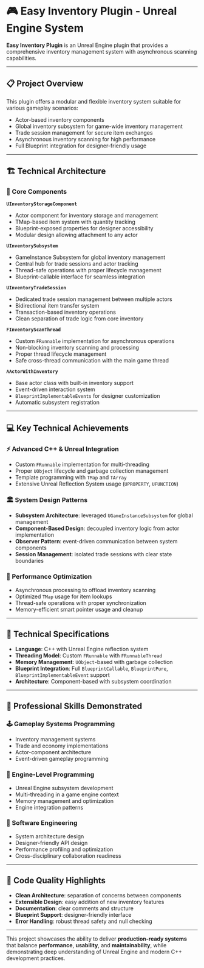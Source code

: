 # 🎮 Easy Inventory Plugin - Unreal Engine System

**Easy Inventory Plugin** is an Unreal Engine plugin that provides a comprehensive inventory management system with asynchronous scanning capabilities.

---

## 📋 Project Overview

This plugin offers a modular and flexible inventory system suitable for various gameplay scenarios:

- Actor-based inventory components  
- Global inventory subsystem for game-wide inventory management  
- Trade session management for secure item exchanges  
- Asynchronous inventory scanning for high performance  
- Full Blueprint integration for designer-friendly usage  

---

## 🏗️ Technical Architecture

### 🧩 Core Components

**`UInventoryStorageComponent`**  
- Actor component for inventory storage and management  
- TMap-based item system with quantity tracking  
- Blueprint-exposed properties for designer accessibility  
- Modular design allowing attachment to any actor  

**`UInventorySubsystem`**  
- GameInstance Subsystem for global inventory management  
- Central hub for trade sessions and actor tracking  
- Thread-safe operations with proper lifecycle management  
- Blueprint-callable interface for seamless integration  

**`UInventoryTradeSession`**  
- Dedicated trade session management between multiple actors  
- Bidirectional item transfer system  
- Transaction-based inventory operations  
- Clean separation of trade logic from core inventory  

**`FInventoryScanThread`**  
- Custom `FRunnable` implementation for asynchronous operations  
- Non-blocking inventory scanning and processing  
- Proper thread lifecycle management  
- Safe cross-thread communication with the main game thread  

**`AActorWithInventory`**  
- Base actor class with built-in inventory support  
- Event-driven interaction system  
- `BlueprintImplementableEvents` for designer customization  
- Automatic subsystem registration  

---

## 💻 Key Technical Achievements

### ⚡ Advanced C++ & Unreal Integration
- Custom `FRunnable` implementation for multi-threading  
- Proper `UObject` lifecycle and garbage collection management  
- Template programming with `TMap` and `TArray`  
- Extensive Unreal Reflection System usage (`UPROPERTY`, `UFUNCTION`)  

### 🏛️ System Design Patterns
- **Subsystem Architecture**: leveraged `UGameInstanceSubsystem` for global management  
- **Component-Based Design**: decoupled inventory logic from actor implementation  
- **Observer Pattern**: event-driven communication between system components  
- **Session Management**: isolated trade sessions with clear state boundaries  

### 🚀 Performance Optimization
- Asynchronous processing to offload inventory scanning  
- Optimized `TMap` usage for item lookups  
- Thread-safe operations with proper synchronization  
- Memory-efficient smart pointer usage and cleanup  

---

## 🔧 Technical Specifications

- **Language**: C++ with Unreal Engine reflection system  
- **Threading Model**: Custom `FRunnable` with `FRunnableThread`  
- **Memory Management**: `UObject`-based with garbage collection  
- **Blueprint Integration**: Full `BlueprintCallable`, `BlueprintPure`, `BlueprintImplementableEvent` support  
- **Architecture**: Component-based with subsystem coordination  

---

## 🎯 Professional Skills Demonstrated

### 🕹️ Gameplay Systems Programming
- Inventory management systems  
- Trade and economy implementations  
- Actor-component architecture  
- Event-driven gameplay programming  

### 🔧 Engine-Level Programming
- Unreal Engine subsystem development  
- Multi-threading in a game engine context  
- Memory management and optimization  
- Engine integration patterns  

### 💼 Software Engineering
- System architecture design  
- Designer-friendly API design  
- Performance profiling and optimization  
- Cross-disciplinary collaboration readiness  

---

## 📁 Code Quality Highlights
- **Clean Architecture**: separation of concerns between components  
- **Extensible Design**: easy addition of new inventory features  
- **Documentation**: clear comments and structure  
- **Blueprint Support**: designer-friendly interface  
- **Error Handling**: robust thread safety and null checking  

---

This project showcases the ability to deliver **production-ready systems** that balance **performance**, **usability**, and **maintainability**, while demonstrating deep understanding of Unreal Engine and modern C++ development practices.
